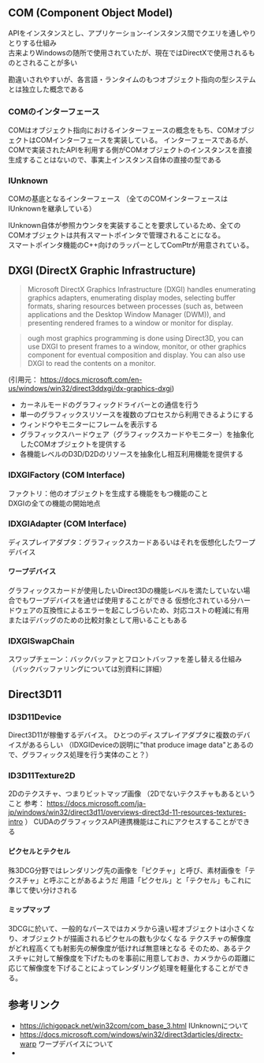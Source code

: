 ## COM (Component Object Model)

APIをインスタンスとし、アプリケーション-インスタンス間でクエリを通しやりとりする仕組み<br/>
古来よりWindowsの随所で使用されていたが、現在ではDirectXで使用されるものとされることが多い

勘違いされやすいが、各言語・ランタイムのもつオブジェクト指向の型システムとは独立した概念である

### COMのインターフェース

COMはオブジェクト指向におけるインターフェースの概念をもち、COMオブジェクトはCOMインターフェースを実装している。
インターフェースであるが、COMで実装されたAPIを利用する側がCOMオブジェクトのインスタンスを直接生成することはないので、事実上インスタンス自体の直接の型である

### IUnknown

COMの基底となるインターフェース
（全てのCOMインターフェースはIUnknownを継承している）

IUnknown自体が参照カウンタを実装することを要求しているため、全てのCOMオブジェクトは共有スマートポインタで管理されることになる。<br/>
スマートポインタ機能のC++向けのラッパーとしてComPtrが用意されている。

## DXGI (DirectX Graphic Infrastructure)

> Microsoft DirectX Graphics Infrastructure (DXGI) handles enumerating graphics adapters, enumerating display modes, selecting buffer formats, sharing resources between processes (such as, between applications and the Desktop Window Manager (DWM)), and presenting rendered frames to a window or monitor for display.

> ough most graphics programming is done using Direct3D, you can use DXGI to present frames to a window, monitor, or other graphics component for eventual composition and display. You can also use DXGI to read the contents on a monitor.

(引用元： https://docs.microsoft.com/en-us/windows/win32/direct3ddxgi/dx-graphics-dxgi)

+ カーネルモードのグラフィックドライバーとの通信を行う
+ 単一のグラフィックスリソースを複数のプロセスから利用できるようにする
+ ウィンドウやモニターにフレームを表示する
+ グラフィックスハードウェア（グラフィックスカードやモニター）を抽象化したCOMオブジェクトを提供する
+ 各機能レベルのD3D/D2Dのリソースを抽象化し相互利用機能を提供する

### IDXGIFactory (COM Interface)

ファクトリ：他のオブジェクトを生成する機能をもつ機能のこと<br/>
DXGIの全ての機能の開始地点

### IDXGIAdapter (COM Interface)

ディスプレイアダプタ：グラフィックスカードあるいはそれを仮想化したワープデバイス

#### ワープデバイス

グラフィックスカードが使用したいDirect3Dの機能レベルを満たしていない場合でもワープデバイスを通せば使用することができる
仮想化されている分ハードウェアの互換性によるエラーを起こしづらいため、対応コストの軽減に有用
またはデバッグのための比較対象として用いることもある

### IDXGISwapChain

スワップチェーン：バックバッファとフロントバッファを差し替える仕組み
（バックバッファリングについては別資料に詳細）

## Direct3D11

### ID3D11Device

Direct3D11が稼働するデバイス。
ひとつのディスプレイアダプタに複数のデバイスがあるらしい
（IDXGIDeviceの説明に"that produce image data"とあるので、グラフィックス処理を行う実体のこと？）

### ID3D11Texture2D

2Dのテクスチャ、つまりビットマップ画像
（2Dでないテクスチャもあるということ 参考： https://docs.microsoft.com/ja-jp/windows/win32/direct3d11/overviews-direct3d-11-resources-textures-intro ）
CUDAのグラフィックスAPI連携機能はこれにアクセスすることができる

#### ピクセルとテクセル

殊3DCG分野ではレンダリング先の画像を「ピクチャ」と呼び、素材画像を「テクスチャ」と呼ぶことがあるようだ
用語「ピクセル」と「テクセル」もこれに準じて使い分けされる

#### ミップマップ

3DCGに於いて、一般的なパースではカメラから遠い程オブジェクトは小さくなり、オブジェクトが描画されるピクセルの数も少なくなる
テクスチャの解像度がどれ程高くても射影先の解像度が低ければ無意味となる
そのため、あるテクスチャに対して解像度を下げたものを事前に用意しておき、カメラからの距離に応じて解像度を下げることによってレンダリング処理を軽量化することができる。


## 参考リンク

+ https://ichigopack.net/win32com/com_base_3.html
IUnknownについて
+ https://docs.microsoft.com/windows/win32/direct3darticles/directx-warp
ワープデバイスについて
+ 
